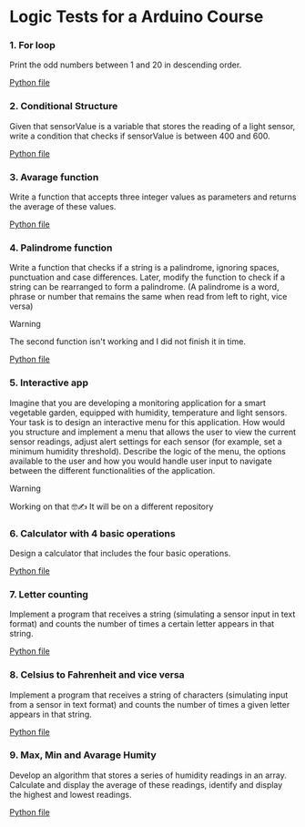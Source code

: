 # Logic Tests for a Arduino Course

### 1. For loop

Print the odd numbers between 1 and 20 in descending order.

[Python file](./teste-arduino-1.py)


### 2. Conditional Structure

Given that sensorValue is a variable that stores the reading of a light sensor, write a condition that checks if sensorValue is between 400 and 600.

[Python file](./teste-arduino-2.py)

### 3. Avarage function

Write a function that accepts three integer values as parameters and returns the average of these values.

[Python file](./teste-arduino-3.py)

### 4. Palindrome function

Write a function that checks if a string is a palindrome, ignoring spaces, punctuation and case differences. Later, modify the function to check if a string can be rearranged to form a palindrome.
(A palindrome is a word, phrase or number that remains the same when read from left to right, vice versa)

> [!WARNING]
> The second function isn't working and I did not finish it in time.

[Python file](./teste-arduino-4.py)

### 5. Interactive app

Imagine that you are developing a monitoring application for a smart vegetable garden, equipped with humidity, temperature and light sensors. Your task is to design an interactive menu for this application. How would you structure and implement a menu that allows the user to view the current sensor readings, adjust alert settings for each sensor (for example, set a minimum humidity threshold). Describe the logic of the menu, the options available to the user and how you would handle user input to navigate between the different functionalities of the application.

> [!WARNING]
> Working on that 🤓✍ It will be on a different repository

### 6. Calculator with 4 basic operations

Design a calculator that includes the four basic operations.

[Python file](./teste-arduino-6.py)

### 7. Letter counting

Implement a program that receives a string (simulating a sensor input in text format) and counts the number of times a certain letter appears in that string.

[Python file](./teste-arduino-7.py)

### 8. Celsius to Fahrenheit and vice versa

Implement a program that receives a string of characters (simulating input from a sensor in text format) and counts the number of times a given letter appears in that string.

[Python file](./teste-arduino-8.py)

### 9. Max, Min and Avarage Humity

Develop an algorithm that stores a series of humidity readings in an array. Calculate and display the average of these readings, identify and display the highest and lowest readings.

[Python file](./teste-arduino-9.py)
